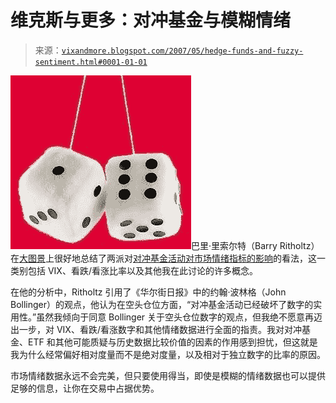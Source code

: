 <!--yml

分类：未分类

日期：2024-05-18 19:12:39

-->

# 维克斯与更多：对冲基金与模糊情绪

> 来源：[`vixandmore.blogspot.com/2007/05/hedge-funds-and-fuzzy-sentiment.html#0001-01-01`](http://vixandmore.blogspot.com/2007/05/hedge-funds-and-fuzzy-sentiment.html#0001-01-01)

![](img/e3d89a51cecb73a4c325309d42246fca.png)巴里·里索尔特（Barry Ritholtz）在[大图景](http://bigpicture.typepad.com/)上很好地总结了两派对[对冲基金活动对市场情绪指标的影响](http://bigpicture.typepad.com/comments/2007/05/are_hedge_funds.html)的看法，这一类别包括 VIX、看跌/看涨比率以及其他我在此讨论的许多概念。

在他的分析中，Ritholtz 引用了《华尔街日报》中的约翰·波林格（John Bollinger）的观点，他认为在空头仓位方面，“对冲基金活动已经破坏了数字的实用性。”虽然我倾向于同意 Bollinger 关于空头仓位数字的观点，但我绝不愿意再迈出一步，对 VIX、看跌/看涨数字和其他情绪数据进行全面的指责。我对对冲基金、ETF 和其他可能质疑与历史数据比较价值的因素的作用感到担忧，但这就是我为什么经常偏好相对度量而不是绝对度量，以及相对于独立数字的比率的原因。

市场情绪数据永远不会完美，但只要使用得当，即使是模糊的情绪数据也可以提供足够的信息，让你在交易中占据优势。

